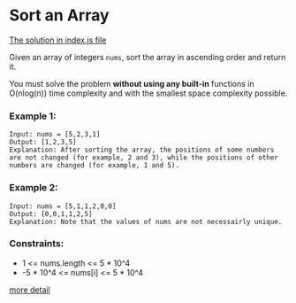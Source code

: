 # Sort an Array

[The solution in index.js file](./index.js)

Given an array of integers `nums`, sort the array in ascending order and return it.

You must solve the problem **without using any built-in** functions in O(nlog(n)) time complexity and with the smallest space complexity possible.

### Example 1:

```
Input: nums = [5,2,3,1]
Output: [1,2,3,5]
Explanation: After sorting the array, the positions of some numbers are not changed (for example, 2 and 3), while the positions of other numbers are changed (for example, 1 and 5).
```

### Example 2:

```
Input: nums = [5,1,1,2,0,0]
Output: [0,0,1,1,2,5]
Explanation: Note that the values of nums are not necessairly unique.
```

### Constraints:

- 1 <= nums.length <= 5 \* 10^4
- -5 \* 10^4 <= nums[i] <= 5 \* 10^4

[more detail](https://leetcode.com/problems/sort-an-array/description/)

